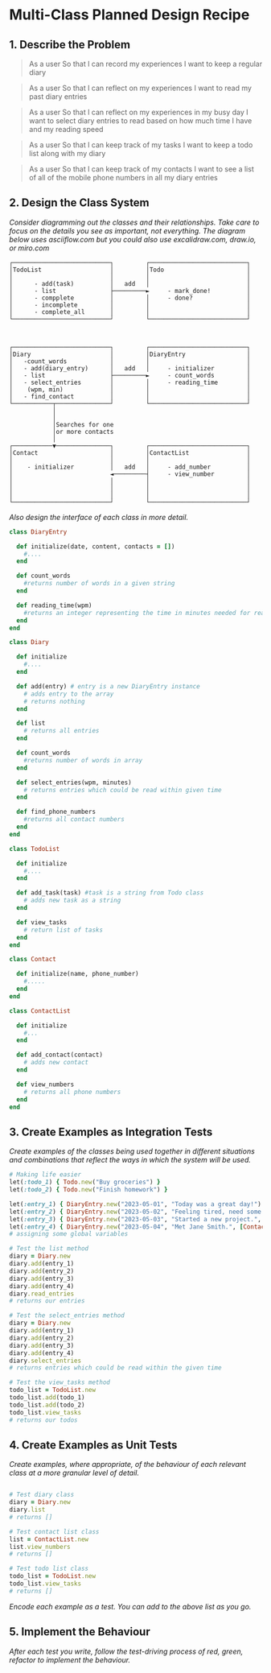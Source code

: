 # Multi-Class Planned Design Recipe

## 1. Describe the Problem

> As a user
> So that I can record my experiences
> I want to keep a regular diary

> As a user
> So that I can reflect on my experiences
> I want to read my past diary entries

> As a user
> So that I can reflect on my experiences in my busy day
> I want to select diary entries to read based on how much time I have and my reading
> speed

> As a user
> So that I can keep track of my tasks
> I want to keep a todo list along with my diary

> As a user
> So that I can keep track of my contacts
> I want to see a list of all of the mobile phone numbers in all my diary entries

## 2. Design the Class System

_Consider diagramming out the classes and their relationships. Take care to
focus on the details you see as important, not everything. The diagram below
uses asciiflow.com but you could also use excalidraw.com, draw.io, or miro.com_

```
┌───────────────────────────┐         ┌───────────────────────────┐
│TodoList                   │         │Todo                       │
│                           │         │                           │
│      - add(task)          │   add   │                           │
│      - list               ├─────────►     - mark_done!          │
│      - compplete          │         │     - done?               │
│      - incomplete         │         │                           │
│      - complete_all       │         │                           │
└───────────────────────────┘         └───────────────────────────┘



┌───────────────────────────┐         ┌───────────────────────────┐
│Diary                      │         │DiaryEntry                 │
│   -count_words            │         │                           │
│   - add(diary_entry)      │   add   │     - initializer         │
│   - list                  ├─────────►     - count_words         │
│   - select_entries        │         │     - reading_time        │
│    (wpm, min)             │         │                           │
│   - find_contact          │         │                           │
└───────────┬───────────────┘         └───────────────────────────┘
            │
            │
            │Searches for one
            │or more contacts
            │
┌───────────▼───────────────┐         ┌───────────────────────────┐
│Contact                    │         │ContactList                │
│                           │         │                           │
│    - initializer          │   add   │     - add_number          │
│                           ◄─────────┤     - view_number         │
│                           │         │                           │
│                           │         │                           │
│                           │         │                           │
└───────────────────────────┘         └───────────────────────────┘
```

_Also design the interface of each class in more detail._

```ruby
class DiaryEntry

  def initialize(date, content, contacts = [])
    #....
  end

  def count_words
    #returns number of words in a given string
  end

  def reading_time(wpm)
    #returns an integer representing the time in minutes needed for reading an entry
  end
end

class Diary

  def initialize
    #....
  end

  def add(entry) # entry is a new DiaryEntry instance
    # adds entry to the array
    # returns nothing
  end

  def list
    # returns all entries
  end

  def count_words
    #returns number of words in array
  end

  def select_entries(wpm, minutes)
    # returns entries which could be read within given time
  end

  def find_phone_numbers
    #returns all contact numbers
  end
end

class TodoList

  def initialize
    #....
  end

  def add_task(task) #task is a string from Todo class
    # adds new task as a string
  end

  def view_tasks
    # return list of tasks
  end
end

class Contact

  def initialize(name, phone_number)
    #.....
  end
end

class ContactList

  def initialize
    #...
  end

  def add_contact(contact) 
    # adds new contact
  end

  def view_numbers
    # returns all phone numbers
  end  
end

```

## 3. Create Examples as Integration Tests

_Create examples of the classes being used together in different situations and
combinations that reflect the ways in which the system will be used._

```ruby
# Making life easier
let(:todo_1) { Todo.new("Buy groceries") }
let(:todo_2) { Todo.new("Finish homework") }

let(:entry_1) { DiaryEntry.new("2023-05-01", "Today was a great day!") }
let(:entry_2) { DiaryEntry.new("2023-05-02", "Feeling tired, need some rest.") }
let(:entry_3) { DiaryEntry.new("2023-05-03", "Started a new project.", [Contact.new("John Doe", "1234567890")])}
let(:entry_4) { DiaryEntry.new("2023-05-04", "Met Jane Smith.", [Contact.new("Jane Smith", "9876543210")]) }
# assigning some global variables

# Test the list method
diary = Diary.new
diary.add(entry_1)
diary.add(entry_2)
diary.add(entry_3)
diary.add(entry_4)
diary.read_entries
# returns our entries

# Test the select_entries method
diary = Diary.new
diary.add(entry_1)
diary.add(entry_2)
diary.add(entry_3)
diary.add(entry_4)
diary.select_entries
# returns entries which could be read within the given time

# Test the view_tasks method
todo_list = TodoList.new
todo_list.add(todo_1)
todo_list.add(todo_2)
todo_list.view_tasks
# returns our todos
```

## 4. Create Examples as Unit Tests

_Create examples, where appropriate, of the behaviour of each relevant class at
a more granular level of detail._

```ruby

# Test diary class
diary = Diary.new
diary.list
# returns []

# Test contact list class
list = ContactList.new
list.view_numbers
# returns []

# Test todo list class
todo_list = TodoList.new
todo_list.view_tasks
# returns []
```

_Encode each example as a test. You can add to the above list as you go._

## 5. Implement the Behaviour

_After each test you write, follow the test-driving process of red, green,
refactor to implement the behaviour._
